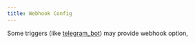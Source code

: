 ```yaml
---
title: Webhook Config
---
```


Some triggers (like [telegram_bot](https://github.com/actionsflow/actionsflow/tree/master/packages/actionsflow-trigger-telegram_bot)) may provide webhook option,
